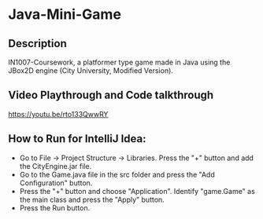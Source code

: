 # Java-Mini-Game
## Description
IN1007-Coursework, a platformer type game made in Java using the JBox2D engine (City University, Modified Version).

## Video Playthrough and Code talkthrough
https://youtu.be/rto133QwwRY


## How to Run for IntelliJ Idea:
* Go to File -> Project Structure -> Libraries. Press the "+" button and add the CityEngine.jar file.
* Go to the Game.java file in the src folder and press the "Add Configuration" button.
* Press the "+" button and choose "Application". Identify "game.Game" as the main class and press the "Apply" button.
* Press the Run button.
